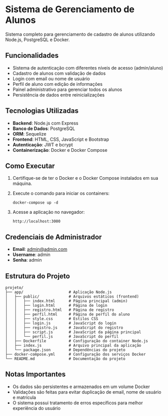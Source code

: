 # Sistema de Gerenciamento de Alunos

Sistema completo para gerenciamento de cadastro de alunos utilizando Node.js, PostgreSQL e Docker.

## Funcionalidades

- Sistema de autenticação com diferentes níveis de acesso (admin/aluno)
- Cadastro de alunos com validação de dados
- Login com email ou nome de usuário
- Perfil de aluno com edição de informações
- Painel administrativo para gerenciar todos os alunos
- Persistência de dados entre reinicializações

## Tecnologias Utilizadas

- **Backend**: Node.js com Express
- **Banco de Dados**: PostgreSQL
- **ORM**: Sequelize
- **Frontend**: HTML, CSS, JavaScript e Bootstrap
- **Autenticação**: JWT e bcrypt
- **Containerização**: Docker e Docker Compose

## Como Executar

1. Certifique-se de ter o Docker e o Docker Compose instalados em sua máquina.

2. Execute o comando para iniciar os containers:
   ```
   docker-compose up -d
   ```

3. Acesse a aplicação no navegador:
   ```
   http://localhost:3000
   ```

## Credenciais de Administrador

- **Email**: admin@admin.com
- **Username**: admin
- **Senha**: admin

## Estrutura do Projeto

```
projeto/
├── app/                    # Aplicação Node.js
│   ├── public/             # Arquivos estáticos (frontend)
│   │   ├── index.html      # Página principal (admin)
│   │   ├── login.html      # Página de login
│   │   ├── registro.html   # Página de registro
│   │   ├── perfil.html     # Página de perfil do aluno
│   │   ├── style.css       # Estilos CSS
│   │   ├── login.js        # JavaScript do login
│   │   ├── registro.js     # JavaScript do registro
│   │   ├── script.js       # JavaScript da página principal
│   │   └── perfil.js       # JavaScript do perfil
│   ├── Dockerfile          # Configuração do container Node.js
│   ├── index.js            # Arquivo principal da aplicação
│   └── package.json        # Dependências do projeto
├── docker-compose.yml      # Configuração dos serviços Docker
└── README.md               # Documentação do projeto
```

## Notas Importantes

- Os dados são persistentes e armazenados em um volume Docker
- Validações são feitas para evitar duplicação de email, nome de usuário e matrícula
- O sistema possui tratamento de erros específicos para melhor experiência do usuário